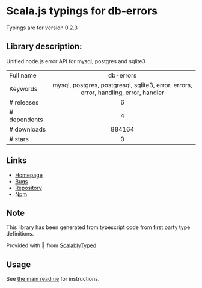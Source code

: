 
# Scala.js typings for db-errors

Typings are for version 0.2.3

## Library description:
Unified node.js error API for mysql, postgres and sqlite3

|                    |                 |
| ------------------ | :-------------: |
| Full name          | db-errors |
| Keywords           | mysql, postgres, postgresql, sqlite3, error, errors, error, handling, error, handler |
| # releases         | 6 |
| # dependents       | 4 |
| # downloads        | 884164 |
| # stars            | 0 |

## Links
- [Homepage](https://github.com/Vincit/db-errors#readme)
- [Bugs](https://github.com/Vincit/db-errors/issues)
- [Repository](https://github.com/Vincit/db-errors)
- [Npm](https://www.npmjs.com/package/db-errors)
    


## Note
This library has been generated from typescript code from first party type definitions.

Provided with :purple_heart: from [ScalablyTyped](https://github.com/oyvindberg/ScalablyTyped)

## Usage
See [the main readme](../../readme.md) for instructions.


